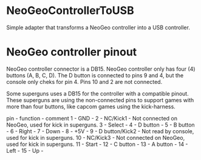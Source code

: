 NeoGeoControllerToUSB
=====================

Simple adapter that transforms a NeoGeo controller into a USB controller.

NeoGeo controller pinout
========================

NeoGeo controller connector is a DB15. NeoGeo controller only has four (4)
buttons (A, B, C, D). The D button is connected to pins 9 and 4, but the
console only cheks for pin 4. Pins 10 and 2 are not connected.

Some superguns uses a DB15 for the controller with a compatible pinout. These
superguns are using the non-connected pins to support games with more than
four buttons, like capcom games using the kick-harness.

pin -    function    -                    comment
 1  - GND            - 
 2  - NC/Kick1       - Not connected on NeoGeo, used for kick in superguns.
 3  - Select         -
 4  - D button       -
 5  - B button       - 
 6  - Right          -
 7  - Down           -
 8  - +5V            -
 9  - D button/Kick2 - Not read by console, used for kick in superguns.
10  - NC/Kick3       - Not connected on NeoGeo, used for kick in superguns.
11  - Start          - 
12  - C button       - 
13  - A button       - 
14  - Left           - 
15  - Up             - 

